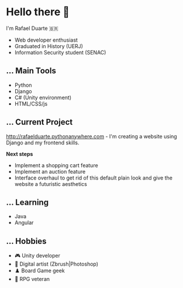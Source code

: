 # Hello there 👋

I'm Rafael Duarte :brazil:

- Web developer enthusiast
- Graduated in History (UERJ)
- Information Security student (SENAC)

## ... Main Tools

- Python
- Django
- C# (Unity environment)
- HTML/CSS/js

## ... Current Project


http://rafaelduarte.pythonanywhere.com - I'm creating a website using Django and my frontend skills.

<b>Next steps</b>
 - Implement a shopping cart feature
 - Implement an auction feature
 - Interface overhaul to get rid of this default plain look and give the website a futuristic aesthetics

## ... Learning

- Java
- Angular

## ... Hobbies

- :video_game: Unity developer
- :art: Digital artist (Zbrush|Photoshop)
- :chess_pawn: Board Game geek
- :game_die: RPG veteran
